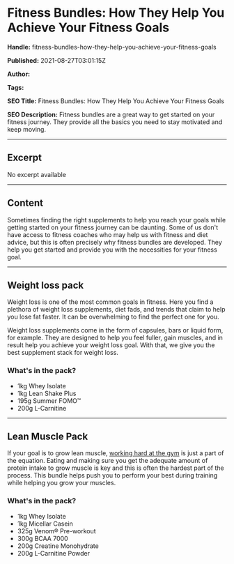 # Fitness Bundles: How They Help You Achieve Your Fitness Goals

**Handle:** fitness-bundles-how-they-help-you-achieve-your-fitness-goals

**Published:** 2021-08-27T03:01:15Z

**Author:**  

**Tags:** 

**SEO Title:** Fitness Bundles: How They Help You Achieve Your Fitness Goals

**SEO Description:** Fitness bundles are a great way to get started on your fitness journey. They provide all the basics you need to stay motivated and keep moving.

---

## Excerpt

No excerpt available

---

## Content

Sometimes finding the right supplements to help you reach your goals while getting started on your fitness journey can be daunting. Some of us don't have access to fitness coaches who may help us with fitness and diet advice, but this is often precisely why fitness bundles are developed. They help you get started and provide you with the necessities for your fitness goal.

---

## Weight loss pack

Weight loss is one of the most common goals in fitness. Here you find a plethora of weight loss supplements, diet fads, and trends that claim to help you lose fat faster. It can be overwhelming to find the perfect one for you.

Weight loss supplements come in the form of capsules, bars or liquid form, for example. They are designed to help you feel fuller, gain muscles, and in result help you achieve your weight loss goal. With that, we give you the best supplement stack for weight loss.

### What's in the pack?

- 1kg Whey Isolate
- 1kg Lean Shake Plus
- 195g Summer FOMO™
- 200g L-Carnitine

---

## Lean Muscle Pack

If your goal is to grow lean muscle, [working hard at the gym](https://www.vpa.com.au/blogs/featured-articles/how-to-bring-your-a-game-to-the-gym) is just a part of the equation. Eating and making sure you get the adequate amount of protein intake to grow muscle is key and this is often the hardest part of the process. This bundle helps push you to perform your best during training while helping you grow your muscles.

### What's in the pack?

- 1kg Whey Isolate
- 1kg Micellar Casein
- 325g Venom® Pre-workout
- 300g BCAA 7000
- 200g Creatine Monohydrate
- 200g L-Carnitine Powder

